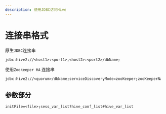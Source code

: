 ```yaml
---
description: 使用JDBC访问Hive
---
```


# 连接串格式

原生`JDBC`连接串

```text
jdbc:hive2://<host1>:<port1>,<host2>:<port2>/dbName;
```

使用`Zookeeper HA` 连接串

```text
jdbc:hive2://<quorum>/dbName;serviceDiscoveryMode=zooKeeper;zooKeeperNamespace=namespace;
```

## 参数部分

```text
initFile=<file>;sess_var_list?hive_conf_list#hive_var_list
```


